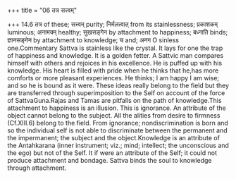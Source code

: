 +++
title = "06 तत्र सत्त्वम्"

+++
14.6 तत्र of these; सत्त्वम् purity; निर्मलत्वात् from its
stainlessness; प्रकाशकम् luminous; अनामयम् healthy; सुखसङ्गेन by
attachment to happiness; बध्नाति binds; ज्ञानसङ्गेन by attachment to
knowledge; च and; अनग O sinless one.Commentary Sattva is stainless like
the crystal. It lays for one the trap of happiness and knowledge. It is
a golden fetter. A Sattvic man compares himself with others and rejoices
in his excellence. He is puffed up with his knowledge. His heart is
filled with pride when he thinks that he,has more comforts or more
pleasant experiences. He thinks; I am happy I am wise; and so he is
bound as it were. These ideas really belong to the field but they are
transferred through superimposition to the Self on account of the force
of SattvaGuna.Rajas and Tamas are pitfalls on the path of knowledge.This
attachment to happiness is an illusion. This is ignorance. An attribute
of the object cannot belong to the subject. All the alities from desire
to firmness (Cf.XIII.6) belong to the field. From ignorance;
nondiscrimination is born and so the individual self is not able to
discriminate between the permanent and the impermanent; the subject and
the object.Knowledge is an attribute of the Antahkarana (inner
instrument; viz.; mind; intellect; the unconscious and the ego) but not
of the Self. It if were an attribute of the Self; it could not produce
attachment and bondage. Sattva binds the soul to knowledge through
attachment.

